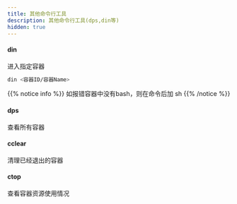 ```yaml
---
title: 其他命令行工具
description: 其他命令行工具(dps,din等)
hidden: true
---
```


#### din

进入指定容器

```bash
din <容器ID/容器Name> 
```

{{% notice info %}}
如报错容器中没有bash，则在命令后加 sh
{{% /notice %}}

#### dps

查看所有容器

#### cclear

清理已经退出的容器

#### ctop

查看容器资源使用情况